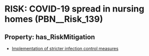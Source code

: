 # RISK: __COVID-19 spread in nursing homes__ (PBN__Risk_139)

## Property: has_RiskMitigation

* [Implementation of stricter infection control measures](PBN__RiskMitigation_165)

